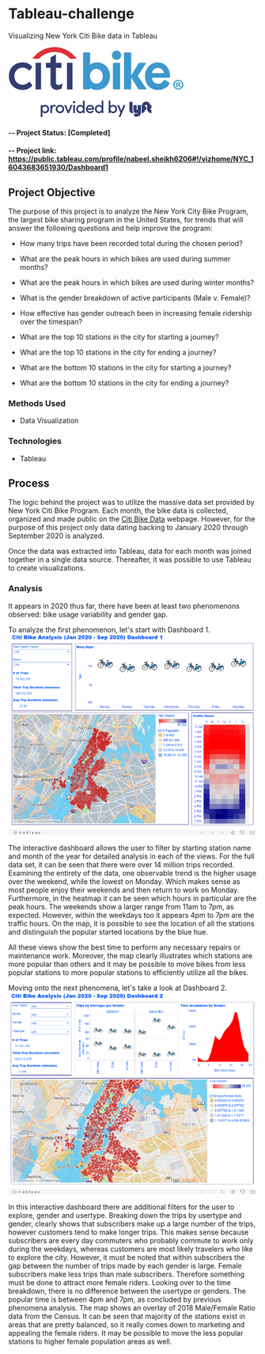 # Tableau-challenge
Visualizing New York Citi Bike data in Tableau

![Citi-Bikes](Images/citibikelogo.png)

#### -- Project Status: [Completed]
#### -- Project link: https://public.tableau.com/profile/nabeel.sheikh6206#!/vizhome/NYC_16043683651930/Dashboard1

## Project Objective
The purpose of this project is to analyze the New York City Bike Program, the largest bike sharing program in the United States, for trends that will answer the following questions and help improve the program:

* How many trips have been recorded total during the chosen period?

* What are the peak hours in which bikes are used during summer months?

* What are the peak hours in which bikes are used during winter months?

* What is the gender breakdown of active participants (Male v. Female)?

* How effective has gender outreach been in increasing female ridership over the timespan? 

* What are the top 10 stations in the city for starting a journey?

* What are the top 10 stations in the city for ending a journey?

* What are the bottom 10 stations in the city for starting a journey?

* What are the bottom 10 stations in the city for ending a journey?

### Methods Used
* Data Visualization

### Technologies
* Tableau

## Process
The logic behind the project was to utilize the massive data set provided by New York Citi Bike Program. Each month, the bike data is collected, organized and made public on the [Citi Bike Data](https://www.citibikenyc.com/system-data) webpage. However, for the purpose of this project only data dating backing to January 2020 through September 2020 is analyzed.

Once the data was extracted into Tableau, data for each month was joined together in a single data source. Thereafter, it was possible to use Tableau to create visualizations.

### Analysis
It appears in 2020 thus far, there have been at least two phenomenons observed: bike usage variability and gender gap.

To analyze the first phenomenon, let's start with Dashboard 1.
![Dashboard 1](Images/Dashboard1.PNG)

The interactive dashboard allows the user to filter by starting station name and month of the year for detailed analysis in each of the views. For the full data set, it can be seen that there were over 14 million trips recorded. Examining the entirety of the data, one observable trend is the higher usage over the weekend, while the lowest on Monday. Which makes sense as most people enjoy their weekends and then return to work on Monday. Furthermore, in the heatmap it can be seen which hours in particular are the peak hours. The weekends show a larger range from 11am to 7pm, as expected. However, within the weekdays too it appears 4pm to 7pm are the traffic hours. On the map, it is possible to see the location of all the stations and distinguish the popular started locations by the blue hue. 

All these views show the best time to perform any necessary repairs or maintenance work. Moreover, the map clearly illustrates which stations are more popular than others and it may be possible to move bikes from less popular stations to more popular stations to efficiently utilize all the bikes.

Moving onto the next phenomena, let's take a look at Dashboard 2.
![Dashboard 2](Images/Dashboard2.PNG)

In this interactive dashboard there are additional filters for the user to explore, gender and usertype. Breaking down the trips by usertype and gender, clearly shows that subscribers make up a large number of the trips, however customers tend to make longer trips. This makes sense because subscribers are every day commuters who probably commute to work only during the weekdays, whereas customers are most likely travelers who like to explore the city. However, it must be noted that within subscribers the gap between the number of trips made by each gender is large. Female subscribers make less trips than male subscribers. Therefore something must be done to attract more female riders. Looking over to the time breakdown, there is no difference between the usertype or genders. The popular time is between 4pm and 7pm, as concluded by previous phenomena analysis. The map shows an overlay of 2018 Male/Female Ratio data from the Census. It can be seen that majority of the stations exist in areas that are pretty balanced, so it really comes down to marketing and appealing the female riders. It may be possible to move the less popular stations to higher female population areas as well.
